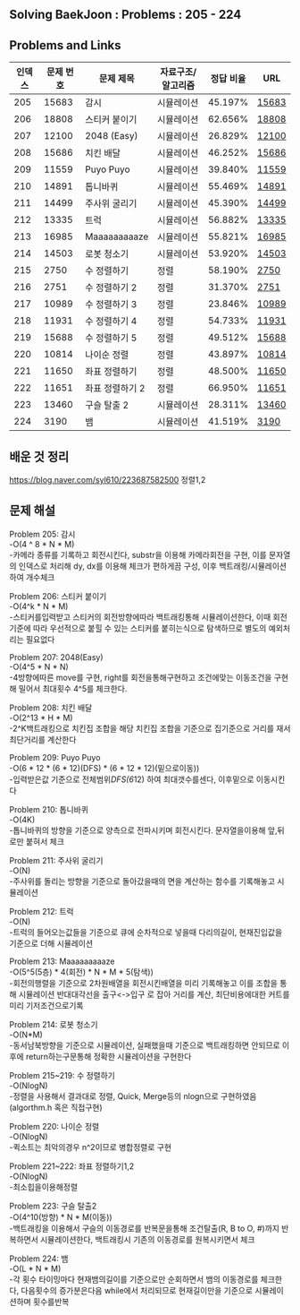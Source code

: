 ## Solving BaekJoon : Problems : 205 - 224
## Problems and Links

| 인덱스 | 문제 번호 | 문제 제목             | 자료구조/알고리즘     | 정답 비율 | URL                                      |
| ------ | -------- | ------------------- | ---------------- | --------- | --------------------------------------- |
| 205    | 15683    | 감시                  | 시뮬레이션          | 45.197%   | [15683](https://www.acmicpc.net/problem/15683) |
| 206    | 18808    | 스티커 붙이기         | 시뮬레이션          | 62.656%   | [18808](https://www.acmicpc.net/problem/18808) |
| 207    | 12100    | 2048 (Easy)          | 시뮬레이션          | 26.829%   | [12100](https://www.acmicpc.net/problem/12100) |
| 208    | 15686    | 치킨 배달             | 시뮬레이션          | 46.252%   | [15686](https://www.acmicpc.net/problem/15686) |
| 209    | 11559    | Puyo Puyo           | 시뮬레이션          | 39.840%   | [11559](https://www.acmicpc.net/problem/11559) |
| 210    | 14891    | 톱니바퀴              | 시뮬레이션          | 55.469%   | [14891](https://www.acmicpc.net/problem/14891) |
| 211    | 14499    | 주사위 굴리기         | 시뮬레이션          | 45.390%   | [14499](https://www.acmicpc.net/problem/14499) |
| 212    | 13335    | 트럭                  | 시뮬레이션          | 56.882%   | [13335](https://www.acmicpc.net/problem/13335) |
| 213    | 16985    | Maaaaaaaaaze        | 시뮬레이션          | 55.821%   | [16985](https://www.acmicpc.net/problem/16985) |
| 214    | 14503    | 로봇 청소기           | 시뮬레이션          | 53.920%   | [14503](https://www.acmicpc.net/problem/14503) |
| 215    | 2750     | 수 정렬하기           | 정렬                | 58.190%   | [2750](https://www.acmicpc.net/problem/2750)   |
| 216    | 2751     | 수 정렬하기 2         | 정렬                | 31.370%   | [2751](https://www.acmicpc.net/problem/2751)   |
| 217    | 10989    | 수 정렬하기 3         | 정렬                | 23.846%   | [10989](https://www.acmicpc.net/problem/10989) |
| 218    | 11931    | 수 정렬하기 4         | 정렬                | 54.733%   | [11931](https://www.acmicpc.net/problem/11931) |
| 219    | 15688    | 수 정렬하기 5         | 정렬                | 49.512%   | [15688](https://www.acmicpc.net/problem/15688) |
| 220    | 10814    | 나이순 정렬           | 정렬                | 43.897%   | [10814](https://www.acmicpc.net/problem/10814) |
| 221    | 11650    | 좌표 정렬하기         | 정렬                | 48.500%   | [11650](https://www.acmicpc.net/problem/11650) |
| 222    | 11651    | 좌표 정렬하기 2       | 정렬                | 66.950%   | [11651](https://www.acmicpc.net/problem/11651) |
| 223    | 13460    | 구슬 탈출 2           | 시뮬레이션          | 28.311%   | [13460](https://www.acmicpc.net/problem/13460) |
| 224    | 3190     | 뱀                   | 시뮬레이션          | 41.519%   | [3190](https://www.acmicpc.net/problem/3190)   |

## 배운 것 정리 
https://blog.naver.com/syl610/223687582500 정렬1,2 <br>

## 문제 해설 
Problem 205: 감시<br>
-O(4 ^ 8 * N * M)<br>
-카메라 종류를 기록하고 회전시킨다, substr을 이용해 카메라회전을 구현, 이를 문자열의 인덱스로 처리해 dy, dx를 이용해 체크가 편하게끔 구성, 이후 백트래킹/시뮬레이션 하여 개수체크<br>

Problem 206: 스티커 붙이기<br>
-O(4^k * N * M) <br>
-스티커를입력받고 스티커의 회전방향에따라 백트래킹통해 시뮬레이션한다, 이때 회전기준에 따라 우선적으로 붙힐 수 있는 스티커를 붙히는식으로 탐색하므로 별도의 예외처리는 필요없다<br>

Problem 207: 2048(Easy)<br>
-O(4^5 * N * N) <br>
-4방향에따른 move를 구현, right를 회전을통해구현하고 조건에맞는 이동조건을 구현해 밀어서 최대횟수 4^5를 체크한다.<br>

Problem 208: 치킨 배달<br>
-O(2^13 * H * M)<br>
-2^K백트래킹으로 치킨집 조합을 해당 치킨집 조합을 기준으로 집기준으로 거리를 재서 최단거리를 계산한다<br>

Problem 209: Puyo Puyo<br>
-O(6 * 12 * (6 * 12)(DFS) * (6 * 12 * 12)(밑으로이동))<br>
-입력받은값 기준으로 전체범위*DFS(6*12) 하여 최대갯수를센다, 이후밑으로 이동시킨다 <br>

Problem 210: 톱니바퀴<br>
-O(4K)<br>
-톱니바퀴의 방향을 기준으로 양측으로 전파시키며 회전시킨다. 문자열을이용해 앞,뒤 로만 붙혀서 체크<br>

Problem 211: 주사위 굴리기<br>
-O(N)<br>
-주사위를 돌리는 방향을 기준으로 돌아갔을때의 면을 계산하는 함수를 기록해놓고 시뮬레이션<br>

Problem 212: 트럭<br>
-O(N)<br>
-트럭의 들어오는값들을 기준으로 큐에 순차적으로 넣을때 다리의길이, 현재진입값을 기준으로 더해 시뮬레이션<br>

Problem 213: Maaaaaaaaaze<br>
-O(5^5(5층) * 4(회전) * N * M * 5(탐색))<br>
-회전의행렬을 기준으로 2차원배열을 회전시킨배열을 미리 기록해놓고 이를 조합을 통해 시뮬레이션 반대대각선을 출구<->입구 로 잡아 거리를 계산, 최단비용에대한 커트를 미리 기저조건으로기록<br>

Problem 214: 로봇 청소기<br>
-O(N*M)<br>
-동서남북방향을 기준으로 시뮬레이션, 실패했을때 기준으로 백트래킹하면 안되므로 이후에 return하는구문통해 정확한 시뮬레이션을 구현한다<br>

Problem 215~219: 수 정렬하기<br>
-O(NlogN)<br>
-정렬을 사용해서 결과대로 정렬, Quick, Merge등의 nlogn으로 구현하였음(algorthm.h 혹은 직접구현)<br>

Problem 220: 나이순 정렬<br>
-O(NlogN)<br>
-퀵소트는 최악의경우 n^2이므로 병합정렬로 구현<br>

Problem 221~222: 좌표 정렬하기1,2<br>
-O(NlogN)<br>
-최소힙을이용해정렬<br>

Problem 223: 구슬 탈출2<br>
-O(4^10(방향) * N * M(이동))<br>
-백트래킹을 이용해서 구슬의 이동경로를 반복문을통해 조건탈출(R, B to O, #)까지 반복하면서 시뮬레이션한다, 백트래킹시 기존의 이동경로를 원복시키면서 체크<br>

Problem 224: 뱀<br>
-O(L * N * M)<br>
-각 횟수 타이밍마다 현재뱀의길이를 기준으로만 순회하면서 뱀의 이동경로를 체크한다, 다음횟수의 증가분은다음 while에서 처리되므로 현재길이만을 기준으로 시뮬레이션하며 횟수를반복<br>




 
